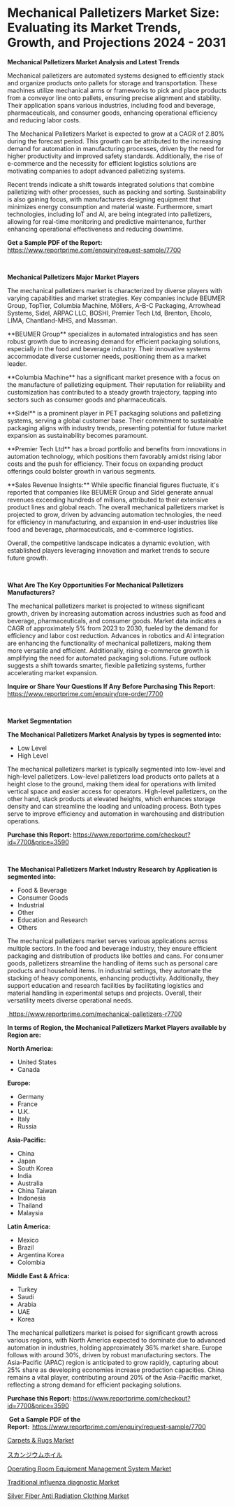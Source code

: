 <p><h1>Mechanical Palletizers Market Size: Evaluating its Market Trends, Growth, and Projections 2024 - 2031</h1></p><p><strong>Mechanical Palletizers Market Analysis and Latest Trends</strong></p>
<p><p>Mechanical palletizers are automated systems designed to efficiently stack and organize products onto pallets for storage and transportation. These machines utilize mechanical arms or frameworks to pick and place products from a conveyor line onto pallets, ensuring precise alignment and stability. Their application spans various industries, including food and beverage, pharmaceuticals, and consumer goods, enhancing operational efficiency and reducing labor costs.</p><p>The Mechanical Palletizers Market is expected to grow at a CAGR of 2.80% during the forecast period. This growth can be attributed to the increasing demand for automation in manufacturing processes, driven by the need for higher productivity and improved safety standards. Additionally, the rise of e-commerce and the necessity for efficient logistics solutions are motivating companies to adopt advanced palletizing systems.</p><p>Recent trends indicate a shift towards integrated solutions that combine palletizing with other processes, such as packing and sorting. Sustainability is also gaining focus, with manufacturers designing equipment that minimizes energy consumption and material waste. Furthermore, smart technologies, including IoT and AI, are being integrated into palletizers, allowing for real-time monitoring and predictive maintenance, further enhancing operational effectiveness and reducing downtime.</p></p>
<p><strong>Get a Sample PDF of the Report:&nbsp;</strong> <a href="https://www.reportprime.com/enquiry/request-sample/7700">https://www.reportprime.com/enquiry/request-sample/7700</a></p>
<p>&nbsp;</p>
<p><strong>Mechanical Palletizers Major Market Players</strong></p>
<p><p>The mechanical palletizers market is characterized by diverse players with varying capabilities and market strategies. Key companies include BEUMER Group, TopTier, Columbia Machine, Möllers, A-B-C Packaging, Arrowhead Systems, Sidel, ARPAC LLC, BOSHI, Premier Tech Ltd, Brenton, Ehcolo, LIMA, Chantland-MHS, and Massman.</p><p>**BEUMER Group** specializes in automated intralogistics and has seen robust growth due to increasing demand for efficient packaging solutions, especially in the food and beverage industry. Their innovative systems accommodate diverse customer needs, positioning them as a market leader.</p><p>**Columbia Machine** has a significant market presence with a focus on the manufacture of palletizing equipment. Their reputation for reliability and customization has contributed to a steady growth trajectory, tapping into sectors such as consumer goods and pharmaceuticals.</p><p>**Sidel** is a prominent player in PET packaging solutions and palletizing systems, serving a global customer base. Their commitment to sustainable packaging aligns with industry trends, presenting potential for future market expansion as sustainability becomes paramount.</p><p>**Premier Tech Ltd** has a broad portfolio and benefits from innovations in automation technology, which positions them favorably amidst rising labor costs and the push for efficiency. Their focus on expanding product offerings could bolster growth in various segments.</p><p>**Sales Revenue Insights:** While specific financial figures fluctuate, it's reported that companies like BEUMER Group and Sidel generate annual revenues exceeding hundreds of millions, attributed to their extensive product lines and global reach. The overall mechanical palletizers market is projected to grow, driven by advancing automation technologies, the need for efficiency in manufacturing, and expansion in end-user industries like food and beverage, pharmaceuticals, and e-commerce logistics. </p><p>Overall, the competitive landscape indicates a dynamic evolution, with established players leveraging innovation and market trends to secure future growth.</p></p>
<p>&nbsp;</p>
<p><strong>What Are The Key Opportunities For Mechanical Palletizers Manufacturers?</strong></p>
<p><p>The mechanical palletizers market is projected to witness significant growth, driven by increasing automation across industries such as food and beverage, pharmaceuticals, and consumer goods. Market data indicates a CAGR of approximately 5% from 2023 to 2030, fueled by the demand for efficiency and labor cost reduction. Advances in robotics and AI integration are enhancing the functionality of mechanical palletizers, making them more versatile and efficient. Additionally, rising e-commerce growth is amplifying the need for automated packaging solutions. Future outlook suggests a shift towards smarter, flexible palletizing systems, further accelerating market expansion.</p></p>
<p><strong>Inquire or Share Your Questions If Any Before Purchasing This Report:</strong> <a href="https://www.reportprime.com/enquiry/pre-order/7700">https://www.reportprime.com/enquiry/pre-order/7700</a></p>
<p>&nbsp;</p>
<p><strong>Market Segmentation</strong></p>
<p><strong>The Mechanical Palletizers Market Analysis by types is segmented into:</strong></p>
<p><ul><li>Low Level</li><li>High Level</li></ul></p>
<p><p>The mechanical palletizers market is typically segmented into low-level and high-level palletizers. Low-level palletizers load products onto pallets at a height close to the ground, making them ideal for operations with limited vertical space and easier access for operators. High-level palletizers, on the other hand, stack products at elevated heights, which enhances storage density and can streamline the loading and unloading process. Both types serve to improve efficiency and automation in warehousing and distribution operations.</p></p>
<p><strong>Purchase this Report:&nbsp;</strong><a href="https://www.reportprime.com/checkout?id=7700&price=3590">https://www.reportprime.com/checkout?id=7700&price=3590</a></p>
<p>&nbsp;</p>
<p><strong>The Mechanical Palletizers Market Industry Research by Application is segmented into:</strong></p>
<p><ul><li>Food & Beverage</li><li>Consumer Goods</li><li>Industrial</li><li>Other</li><li>Education and Research</li><li>Others</li></ul></p>
<p><p>The mechanical palletizers market serves various applications across multiple sectors. In the food and beverage industry, they ensure efficient packaging and distribution of products like bottles and cans. For consumer goods, palletizers streamline the handling of items such as personal care products and household items. In industrial settings, they automate the stacking of heavy components, enhancing productivity. Additionally, they support education and research facilities by facilitating logistics and material handling in experimental setups and projects. Overall, their versatility meets diverse operational needs.</p></p>
<p><a href="https://www.reportprime.com/mechanical-palletizers-r7700">&nbsp;https://www.reportprime.com/mechanical-palletizers-r7700</a></p>
<p><strong>In terms of Region, the Mechanical Palletizers Market Players available by Region are:</strong></p>
<p>
    <p> <strong> North America: </strong>
        <ul>
            <li>United States</li>
            <li>Canada</li>
        </ul>
        </p> 
    <p> <strong> Europe: </strong>
        <ul>
            <li>Germany</li>
            <li>France</li>
            <li>U.K.</li>
            <li>Italy</li>
            <li>Russia</li>
        </ul>
        </p> 
    <p> <strong> Asia-Pacific: </strong>
        <ul>
            <li>China</li>
            <li>Japan</li>
            <li>South Korea</li>
            <li>India</li>
            <li>Australia</li>
            <li>China Taiwan</li>
            <li>Indonesia</li>
            <li>Thailand</li>
            <li>Malaysia</li>
        </ul>
        </p> 
    <p> <strong> Latin America: </strong>
        <ul>
            <li>Mexico</li>
            <li>Brazil</li>
            <li>Argentina Korea</li>
            <li>Colombia</li>
        </ul>
        </p> 
    <p> <strong> Middle East & Africa: </strong>
        <ul>
            <li>Turkey</li>
            <li>Saudi</li>
            <li>Arabia</li>
            <li>UAE</li>
            <li>Korea</li>
        </ul>
    </p>
    </p>
<p><p>The mechanical palletizers market is poised for significant growth across various regions, with North America expected to dominate due to advanced automation in industries, holding approximately 36% market share. Europe follows with around 30%, driven by robust manufacturing sectors. The Asia-Pacific (APAC) region is anticipated to grow rapidly, capturing about 25% share as developing economies increase production capacities. China remains a vital player, contributing around 20% of the Asia-Pacific market, reflecting a strong demand for efficient packaging solutions.</p></p>
<p><strong>Purchase this Report: </strong><a href="https://www.reportprime.com/checkout?id=7700&price=3590">https://www.reportprime.com/checkout?id=7700&price=3590</a></p>
<p>&nbsp;<strong>Get a Sample PDF of the Report:&nbsp;&nbsp;</strong><a href="https://www.reportprime.com/enquiry/request-sample/7700">https://www.reportprime.com/enquiry/request-sample/7700</a></p>
<p><strong></strong></p>
<p><p><a href="https://www.linkedin.com/pulse/how-carpets-rugs-market-changing-from-2024-2031-score-market-cyjne?trackingId=1TL%2BfR5qRciK%2FYdHGIyFPQ%3D%3D">Carpets & Rugs Market</a></p><p><a href="https://medium.com/@burtruozzos0f/scandium-foil-market-%E3%81%AF-%E3%82%B3%E3%82%B9%E3%83%88%E7%AE%A1%E7%90%86%E3%81%A8%E5%8A%B9%E7%8E%87%E5%90%91%E4%B8%8A%E3%82%92%E5%84%AA%E5%85%88%E3%81%97%E3%81%BE%E3%81%99-%E3%81%95%E3%82%89%E3%81%AB-%E5%A0%B1%E5%91%8A%E6%9B%B8%E3%81%AF%E5%B8%82%E5%A0%B4%E3%81%AE%E9%9C%80%E8%A6%81%E9%9D%A2%E3%81%A8%E4%BE%9B%E7%B5%A6%E9%9D%A2%E3%81%AE%E4%B8%A1%E6%96%B9%E3%82%92%E3%82%AB%E3%83%90%E3%83%BC%E3%81%97%E3%81%A6%E3%81%84%E3%81%BE%E3%81%99-scandium-foil-%E5%B8%82%E5%A0%B4%E3%81%AF-2024-%E3%81%8B%E3%82%89-078a28f9ebf5">スカンジウムホイル</a></p><p><a href="https://medium.com/@kareeout89567/pioneering-growth-analyzing-global-operating-room-equipment-management-system-market-dynamics-47b1a81949ad">Operating Room Equipment Management System Market</a></p><p><a href="https://medium.com/@kareeout89567/traditional-influenza-diagnostic-industry-sector-market-dynamics-and-future-scenarios-2024-2031-531b1a352267">Traditional influenza diagnostic Market</a></p><p><a href="https://issuu.com/reportprime-2/docs/silver-fiber-anti-radiation-clothin_6291e55de75c68">Silver Fiber Anti Radiation Clothing Market</a></p></p>